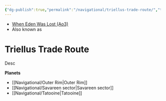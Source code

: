 ```yaml
---
{"dg-publish":true,"permalink":"/navigational/triellus-trade-route/","tags":["map","outerrim","hyperlane","unfinished"]}
---
```


- [When Eden Was Lost (Ao3)](https://archiveofourown.org/works/19334440/chapters/45992584)
- Also known as 
# Triellus Trade Route
Desc



**Planets**
- [[Navigational/Outer Rim\|Outer Rim]]
- [[Navigational/Savareen sector\|Savareen sector]]
- [[Navigational/Tatooine\|Tatooine]]
